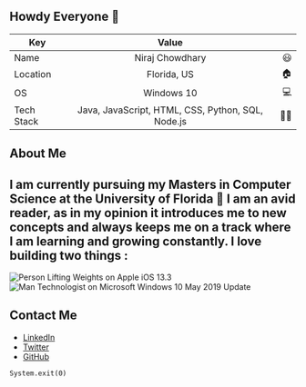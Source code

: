 

## Howdy Everyone 👋
| Key   |      Value      |   |
|----------|:-------------:|------:|
| Name |  Niraj Chowdhary | 😃|
| Location |   Florida, US    |   🏠 |
| OS |Windows 10  |   💻 |
| Tech Stack |Java, JavaScript, HTML, CSS, Python, SQL, Node.js  | 🐱‍💻   |
    
    
## About Me
I am currently pursuing my Masters in Computer Science at the University of Florida :crocodile: I am an avid reader, as in my opinion it introduces me to new concepts and always keeps me on a track where I am learning and growing constantly. I love building two things :
----------

![Person Lifting Weights on Apple iOS 13.3](https://emojipedia-us.s3.dualstack.us-west-1.amazonaws.com/thumbs/120/apple/237/weight-lifter_1f3cb.png)![Man Technologist on Microsoft Windows 10 May 2019 Update](https://emojipedia-us.s3.dualstack.us-west-1.amazonaws.com/thumbs/120/microsoft/209/male-technologist_1f468-200d-1f4bb.png) 

## Contact Me
* [LinkedIn](https://www.linkedin.com/in/chowdharyniraj)
* [Twitter ](https://twitter.com/niraj_chowdhary)
* [GitHub](https://www.github.com/chowdharyniraj97)

```
System.exit(0)
```
